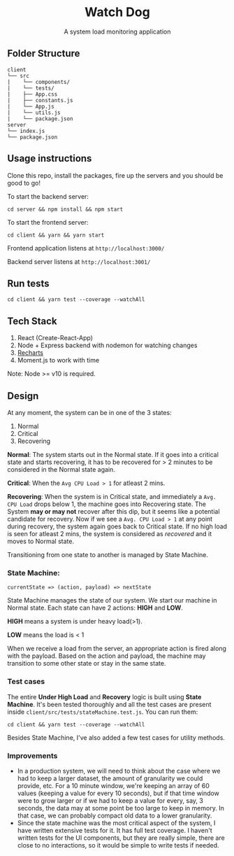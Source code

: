 <div align="center">
    <h1>Watch Dog</h1>
    <p>A system load monitoring application</p>
</div>

## Folder Structure
```
client
└── src
|    └── components/
|    └── tests/
|    ├── App.css
|    ├── constants.js
|    └── App.js
|    └── utils.js
|    └── package.json
server
└── index.js
└── package.json
```

## Usage instructions
Clone this repo, install the packages, fire up the servers and you should be good to go!

To start the backend server: 
```
cd server && npm install && npm start
```

To start the frontend server: 
```
cd client && yarn && yarn start
```


Frontend application listens at `http://localhost:3000/`

Backend server listens at `http://localhost:3001/`


## Run tests

```
cd client && yarn test --coverage --watchAll
```

## Tech Stack
1. React (Create-React-App)
2. Node + Express backend with nodemon for watching changes
3. [Recharts](https://recharts.org/en-US/)
4. Moment.js to work with time

Note: Node >= v10 is required.

## Design
At any moment, the system can be in one of the 3 states:
1. Normal
2. Critical
3. Recovering

**Normal**: The system starts out in the Normal state. If it goes into a critical state and starts recovering, it has to be recovered for > 2 minutes to be considered in the Normal state again.

**Critical**: When the `Avg CPU Load > 1` for atleast 2 mins.

**Recovering**: When the system is in Critical state, and immediately a `Avg. CPU Load` drops below 1, the machine goes into Recovering state. The System **may or may not** recover after this dip, but it seems like a potential candidate for recovery. Now if we see a `Avg. CPU Load > 1` at any point during recovery, the system again goes back to Critical state. If no high load is seen for atleast 2 mins, the system is considered as *recovered* and it moves to Normal state.

Transitioning from one state to another is managed by State Machine.


### State Machine:

```
currentState => (action, payload) => nextState
```

State Machine manages the state of our system. We start our machine in Normal state. Each state can have 2 actions: **HIGH** and **LOW**.

**HIGH** means a system is under heavy load(>1).

**LOW** means the load is < 1

When we receive a load from the server, an appropriate action is fired along with the payload. Based on the action and payload, the machine may transition to some other state or stay in the same state.


### Test cases
The entire **Under High Load** and **Recovery** logic is built using **State Machine**.
It's been tested thoroughly and all the test cases are present inside `client/src/tests/stateMachine.test.js`. You can run them:

```
cd client && yarn test --coverage --watchAll
```

Besides State Machine, I've also added a few test cases for utility methods.


### Improvements
- In a production system, we will need to think about the case where we had to keep a larger dataset, the amount of granularity we could provide, etc.  For a 10 minute window, we're keeping an array of 60 values (keeping a value for every 10 seconds), but if that time window were to grow larger or if we had to keep a value for every, say, 3 seconds, the data may at some point be too large to keep in memory. In that case, we can probably compact old data to a lower granularity.
- Since the state machine was the most critical aspect of the system, I have written extensive tests for it. It has full test coverage. I haven't written tests for the UI components, but they are really simple, there are close to no interactions, so it would be simple to write tests if needed.
